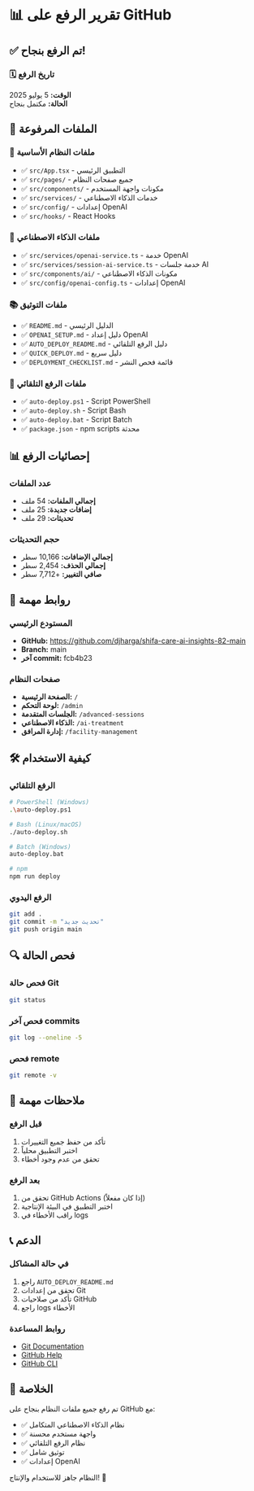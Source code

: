 # 📊 تقرير الرفع على GitHub

## ✅ تم الرفع بنجاح!

### 🗓️ تاريخ الرفع
**الوقت:** 5 يوليو 2025  
**الحالة:** مكتمل بنجاح

## 📁 الملفات المرفوعة

### 🔧 ملفات النظام الأساسية
- ✅ `src/App.tsx` - التطبيق الرئيسي
- ✅ `src/pages/` - جميع صفحات النظام
- ✅ `src/components/` - مكونات واجهة المستخدم
- ✅ `src/services/` - خدمات الذكاء الاصطناعي
- ✅ `src/config/` - إعدادات OpenAI
- ✅ `src/hooks/` - React Hooks

### 🤖 ملفات الذكاء الاصطناعي
- ✅ `src/services/openai-service.ts` - خدمة OpenAI
- ✅ `src/services/session-ai-service.ts` - خدمة جلسات AI
- ✅ `src/components/ai/` - مكونات الذكاء الاصطناعي
- ✅ `src/config/openai-config.ts` - إعدادات OpenAI

### 📚 ملفات التوثيق
- ✅ `README.md` - الدليل الرئيسي
- ✅ `OPENAI_SETUP.md` - دليل إعداد OpenAI
- ✅ `AUTO_DEPLOY_README.md` - دليل الرفع التلقائي
- ✅ `QUICK_DEPLOY.md` - دليل سريع
- ✅ `DEPLOYMENT_CHECKLIST.md` - قائمة فحص النشر

### 🚀 ملفات الرفع التلقائي
- ✅ `auto-deploy.ps1` - Script PowerShell
- ✅ `auto-deploy.sh` - Script Bash
- ✅ `auto-deploy.bat` - Script Batch
- ✅ `package.json` - npm scripts محدثة

## 📊 إحصائيات الرفع

### عدد الملفات
- **إجمالي الملفات:** 54 ملف
- **إضافات جديدة:** 25 ملف
- **تحديثات:** 29 ملف

### حجم التحديثات
- **إجمالي الإضافات:** 10,166 سطر
- **إجمالي الحذف:** 2,454 سطر
- **صافي التغيير:** +7,712 سطر

## 🔗 روابط مهمة

### المستودع الرئيسي
- **GitHub:** https://github.com/djharga/shifa-care-ai-insights-82-main
- **Branch:** main
- **آخر commit:** fcb4b23

### صفحات النظام
- **الصفحة الرئيسية:** `/`
- **لوحة التحكم:** `/admin`
- **الجلسات المتقدمة:** `/advanced-sessions`
- **الذكاء الاصطناعي:** `/ai-treatment`
- **إدارة المرافق:** `/facility-management`

## 🛠️ كيفية الاستخدام

### الرفع التلقائي
```bash
# PowerShell (Windows)
.\auto-deploy.ps1

# Bash (Linux/macOS)
./auto-deploy.sh

# Batch (Windows)
auto-deploy.bat

# npm
npm run deploy
```

### الرفع اليدوي
```bash
git add .
git commit -m "تحديث جديد"
git push origin main
```

## 🔍 فحص الحالة

### فحص حالة Git
```bash
git status
```

### فحص آخر commits
```bash
git log --oneline -5
```

### فحص remote
```bash
git remote -v
```

## 🚨 ملاحظات مهمة

### قبل الرفع
1. تأكد من حفظ جميع التغييرات
2. اختبر التطبيق محلياً
3. تحقق من عدم وجود أخطاء

### بعد الرفع
1. تحقق من GitHub Actions (إذا كان مفعلاً)
2. اختبر التطبيق في البيئة الإنتاجية
3. راقب الأخطاء في logs

## 📞 الدعم

### في حالة المشاكل
1. راجع `AUTO_DEPLOY_README.md`
2. تحقق من إعدادات Git
3. تأكد من صلاحيات GitHub
4. راجع logs الأخطاء

### روابط المساعدة
- [Git Documentation](https://git-scm.com/doc)
- [GitHub Help](https://help.github.com/)
- [GitHub CLI](https://cli.github.com/)

## 🎉 الخلاصة

تم رفع جميع ملفات النظام بنجاح على GitHub مع:
- ✅ نظام الذكاء الاصطناعي المتكامل
- ✅ واجهة مستخدم محسنة
- ✅ نظام الرفع التلقائي
- ✅ توثيق شامل
- ✅ إعدادات OpenAI

النظام جاهز للاستخدام والإنتاج! 🚀 